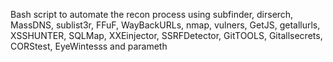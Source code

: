 Bash script to automate the recon process using subfinder, dirserch, MassDNS, sublist3r, FFuF, WayBackURLs, nmap, vulners, GetJS, getallurls, XSSHUNTER, SQLMap, XXEinjector, SSRFDetector, GitTOOLS, Gitallsecrets, CORStest, EyeWintesss and parameth
